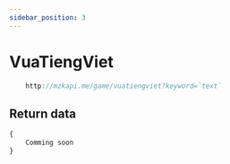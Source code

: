 ```yaml
---
sidebar_position: 3
---
```


# VuaTiengViet

```jsx title="API Endpoint:"
    http://mzkapi.me/game/vuatiengviet?keyword=`text`
```

## Return data

```jsx title="http://mzkapi.me/game/vuatiengviet?keyword=HI"
{
    Comming soon
}
```